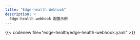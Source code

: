 ```yaml
---
title: "Edge-health Webhook"
description: >
  Edge-health webhook 配置示例
---
```


{{< codenew file="edge-health/edge-health-webhook.yaml" >}}
